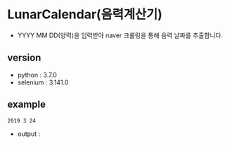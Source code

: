 # LunarCalendar(음력계산기)
- YYYY MM DD(양력)을 입력받아 naver 크롤링을 통해 음력 날짜를 추출합니다.

## version
- python : 3.7.0
- selenium : 3.141.0

## example
`2019 3 24`
- output : 
